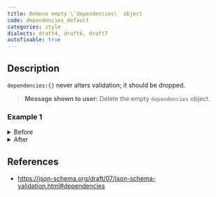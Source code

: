 ```yaml
---
title: Remove empty \`dependencies\` object
code: dependencies_default
categories: style
dialects: draft4, draft6, draft7
autofixable: true
---
```


## Description
`dependencies:{}` never alters validation; it should be dropped.

> **Message shown to user:**
> Delete the empty `dependencies` object.

### Example 1
<details><summary>Before</summary>

```json
{
  "$schema": "http://json-schema.org/draft-07/schema#",
  "type": "object",
  "dependencies": {}
}
```
</details>

<details><summary>After</summary>

```json
{
  "$schema": "http://json-schema.org/draft-07/schema#",
  "type": "object"
}
```
</details>

## References
* <https://json-schema.org/draft/07/json-schema-validation.html#dependencies>
